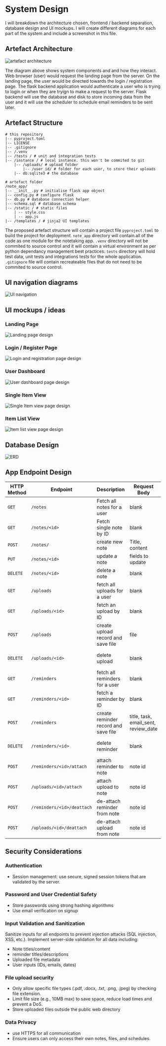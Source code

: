 # System Design

I will breakdown the architecture chosen, frontend / backend separation, database design and UI mockups. I will create different diagrams for each part of the system and include a screenshot in this file. 

## Artefact Architecture

![artefact architecture](/system_design/artefact%20architecture.png)

The diagram above shows system components and and how they interact. Web browser (user) would request the landing page from the server. On the landing page, the user would be directed towards the login / registration page. The flask backend application would authenticate a user who is trying to login or when they are tryign to make a request to the server. Flask backend will use the database and disk to store incoming data from the user and it will use the scheduler to schedule email reminders to be sent later. 



## Artefact Structure

```
# this repository
|-- pyproject.toml
|-- LICENSE
|-- .gitignore
|-- /.venv
|-- /tests / # unit and integration tests
|-- /instance / # local instance. this won't be commited to git
    |-- /uploads/ # upload folder
        |-- /user_id/ # folder for each user, to store their uploads
    |-- db.sqlite3 # the database

# artefact folder
/note_app/
|-- __init__.py # initialise flask app object
|-- config.py # configure flask
|-- db.py # database connection helper
|-- schema.sql # database schema
|-- /static / # static files
    | -- style.css
    | -- app.js
|-- /templates / # jinja2 UI templates

```

The proposed artefact structure will contain a project file `pyproject.toml` to build the project for deployment. `note_app` directory will contain all of the code as one module for the notetaking app. `.venv` directory will not be commited to source control and it will contain a virtual environment as per python dependancy management best practices. `tests` directory will hold test data, unit tests and integrations tests for the whole application. `.gitignore` file will contain recreateable files that do not need to be commited to source control.

## UI navigation diagrams
![UI navigation](/system_design/UI_nagivation.png)

## UI mockups / ideas

### Landing Page
![Landing page design ](/system_design/landing_page_design.png)
### Login / Register Page
![Login and registration page design](/system_design/login_page_design.png)
### User Dashboard
![User dashboard page design](/system_design/user_dashboard_design.png)
### Single Item View
![Single Item view page design](/system_design/single_item_view_design.png)
### Item List View
![Item list view page design](/system_design/item_list_view_design.png)

## Database Design
![ERD](/system_design/ERD.png)

## App Endpoint Design

|HTTP Method | Endpoint | Description | Request Body | Response |
| ---------- | -------- | ----------- | ------------ | -------- | 
|   `GET`  | `/notes`| Fetch all notes for a user | blank | List of Notes| 
|   `GET`  | `/notes/<id>`| Fetch single note by ID | blank | Note object representation| 
|   `POST`  | `/notes/`| create new note | Title, content | redirect to new note| 
|   `PUT`  | `/notes/<id>`| update a note | fields to update | redirect to updated note| 
|   `DELETE`  | `/notes/<id>`| delete a note | blank | redirect to list of notes| 
|   `GET`  | `/uploads`| fetch all uploads for a user | blank | list of user's uploads|
|   `GET`  | `/uploads/<id>`| fetch an upload by ID | blank | single upload details |
|   `POST`  | `/uploads`| create upload record and save file | file | redirect to upload details.|
|   `DELETE`  | `/uploads/<id>`| delete upload | blank | redirect to user's uploads| 
|   `GET`  | `/reminders`| fetch all reminders for a user | blank | list of user's reminders|
|   `GET`  | `/reminders/<id>`| fetch a reminder by ID | blank | single reminder details |
|   `POST`  | `/reminders`| create reminder record and save file | title, task, email_sent, review_date | redirect to reminder details.|
|   `DELETE`  | `/reminders/<id>`| delete reminder | blank | redirect to user's reminders|
|   `POST`  | `/reminders/<id>/attach`| attach reminder to note | note id | redirect to note|
|   `POST`  | `/uploads/<id>/attach`| attach upload to note | note id  | redirect to user's note|
|   `POST`  | `/reminders/<id>/deattach`| de-attach reminder from note | note id | redirect to note|
|   `POST`  | `/uploads/<id>/deattach`| de-attach upload from note | note id  | redirect to user's note|

## Security Considerations

### Authentication
- Session management: use secure, signed session tokens that are validated by the server. 

### Password and User Credential Safety
- Store passwords using strong hashing algorithms
- Use email verification on signup 

### Input Validation and Sanitization
Sanitize inputs for all endpoints to prevent injection attacks (SQL injection, XSS, etc.).
Implement server-side validation for all data including:
- Note titles/content
- reminder titles/descriptions
- Uploaded file metadata
- User inputs (IDs, emails, dates)

### File upload security
- Only allow specific file types (.pdf, .docx, .txt, .png, .jpeg) by checking file extension.
- Limit file size (e.g., 10MB max) to save space, reduce load times and prevent a DoS.
- Store uploaded files outside the public web directory

### Data Privacy
- use HTTPS for all communication
- Ensure users can only access their own notes, files, and schedules.
